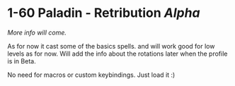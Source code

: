 # 1-60 Paladin - Retribution _Alpha_

_More info will come._

As for now it cast some of the basics spells. and will work good for low levels as for now.
Will add the info about the rotations later when the profile is in Beta.

No need for macros or custom keybindings. Just load it :)